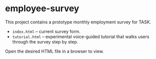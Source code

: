 # employee-survey

This project contains a prototype monthly employment survey for TASK.

* `index.html` – current survey form.
* `tutorial.html` – experimental voice-guided tutorial that walks users through the survey step by step.

Open the desired HTML file in a browser to view.
